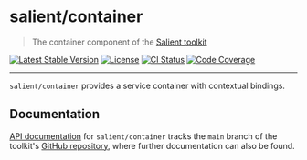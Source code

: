 # salient/container

> The container component of the [Salient toolkit][toolkit]

<p>
  <a href="https://packagist.org/packages/salient/toolkit"><img src="https://poser.pugx.org/salient/toolkit/v" alt="Latest Stable Version" /></a>
  <a href="https://packagist.org/packages/salient/toolkit"><img src="https://poser.pugx.org/salient/toolkit/license" alt="License" /></a>
  <a href="https://github.com/salient-labs/toolkit/actions"><img src="https://github.com/salient-labs/toolkit/actions/workflows/ci.yml/badge.svg" alt="CI Status" /></a>
  <a href="https://codecov.io/gh/salient-labs/toolkit"><img src="https://codecov.io/gh/salient-labs/toolkit/graph/badge.svg?token=Y0l9ZeEtrI" alt="Code Coverage" /></a>
</p>

---

`salient/container` provides a service container with contextual bindings.

## Documentation

[API documentation][api-docs] for `salient/container` tracks the `main` branch
of the toolkit's [GitHub repository][toolkit], where further documentation can
also be found.

[api-docs]:
  https://salient-labs.github.io/toolkit/namespace-Salient.Container.html
[toolkit]: https://github.com/salient-labs/toolkit
